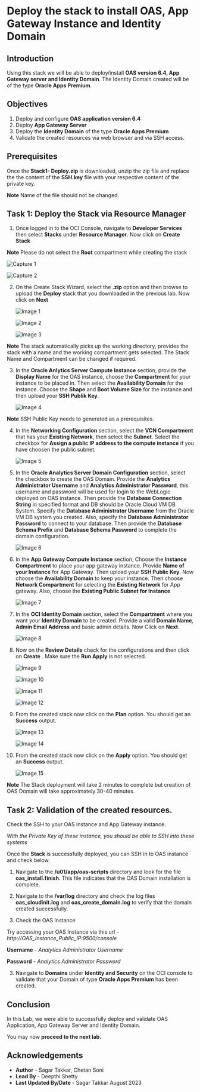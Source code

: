 
# Deploy the stack to install OAS, App Gateway Instance and Identity Domain

## Introduction

Using this stack we will be able to deploy/install **OAS version 6.4, App Gateway server and Identity Domain**. The Identity Domain created will be of the type **Oracle Apps Premium**.


## Objectives

1.	Deploy and configure **OAS application version 6.4**
2. 	Deploy **App Gateway Server**
3.	Deploy the **Identity Domain** of the type **Oracle Apps Premium**
4.	Validate the created resources via web browser and via SSH access.

## Prerequisites

Once the **Stack1- Deploy.zip** is downloaded, unzip the zip file and replace the the content of the **SSH.key** file  with your respective content of the private key.

**Note** Name of the file should not be changed.

## Task 1: Deploy the Stack via Resource Manager

1. Once logged in to the OCI Console, navigate to **Developer Services** then select **Stacks** under **Resource Manager**. Now click on **Create Stack**

**Note** Please do not select the **Root** compartment while creating the stack

![Capture 1](./images/image21.png "Capture 1")
	
![Capture 2](./images/image22.png "Capture 2")
 
2. On the Create Stack Wizard, select the **.zip** option and then browse to upload the **Deploy** stack that you downloaded in the previous lab. Now click on **Next**

	![Image 1](./images/image1.jpg "Image 1")
	
	![Image 2](./images/image2.jpg "Image 2")
	
	![Image 3](./images/image3.jpg "Image 3")
	
**Note** The stack automatically picks up the working directory, provides the stack with a name and the working compartment gets selected. The Stack Name and Compartment can be changed if required.

3. In the  **Oracle Anlytics Server Compute Instance** section, provide the **Display Name** for the OAS instance, choose the **Compartment** for your instance to be placed in. Then select the **Availability Domain** for the instance. Choose the **Shape** and **Boot Volume Size** for the instance and then upload your **SSH Publik Key**.

	![Image 4](./images/image4.jpg "Image 4")
	
**Note** SSH Public Key needs to generated as a prerequisites.
	
4. In the **Networking Configuration** section, select the **VCN Compartment** that has your **Existing Network**, then select the **Subnet**. 
Select the checkbox for **Assign a public IP address to the compute instance** if you have choosen the public subnet.

	![Image 5](./images/image5.jpg "Image 5")	
	
5. In the **Oracle Analytics Server Domain Configuration** section, select the checkbox to create the OAS Domain.
Provide the **Analytics Administrator Username** and **Analytics Administrator Password**, this username and password will be used for login to the WebLogic deployed on OAS instance. Then provide the **Database Connection String** in specified format and DB should be Oracle Cloud VM DB System.
Specify the **Database Administrator Username** from the Oracle VM DB system you created. Also, specify the **Database Administrator Password** to connect to your database. Then provide the **Database Schema Prefix** and **Database Schema Password** to complete the domain configuration.

	![Image 6](./images/image6.jpg "Image 6")

6. In the **App Gateway Compute Instance** section, Choose the **Instance Compartment** to place your app gateway instance. Provide **Name of your Instance** for App Gateway. Then upload your **SSH Public Key**. Now choose the **Availability Domain** to keep your instance. Then choose **Network Compartment** for selecting the **Existing Network** for App gateway. Also, choose the **Existing Public Subnet for Instance**

	![Image 7](./images/image7.jpg "Image 7")
	
7. In the **OCI Identity Domain** section, select the **Compartment** where you want your **Identity Domain** to be created. Provide a valid **Domain Name**, **Admin Email Address** and basic admin details. Now Click on **Next**. 
	
    ![Image 8](./images/image8.jpg "Image 8")
	
8. Now on the **Review Details** check for the configurations and then click on **Create** . Make sure the **Run Apply** is not selected.

	![Image 9](./images/image9.jpg "Image 9")
	
	![Image 10](./images/image10.jpg "Image 10")
	
	![Image 11](./images/image11.jpg "Image 11")
	
	![Image 12](./images/image12.jpg "Image 12")
	
9. From the created stack now click on the **Plan** option. You should get an **Success** output.

	![Image 13](./images/image13.jpg "Image 13")
	
	![Image 14](./images/image14.jpg "Image 14")
	
9. From the created stack now click on the **Apply** option. You should get an **Success** output.	

	![Image 15](./images/image15.jpg "Image 15")

**Note** The Stack deployment will take 2 minutes to complete but creation of OAS Domain will take approximately 30-40 minutes.

## Task 2: Validation of the created resources.

Check the SSH to your OAS instance and App Gateway instance.

*With the Private Key of these instance, you should be able to SSH into these systems*

Once the **Stack** is successfully deployed, you can SSH in to OAS instance and check below.
1. Navigate to the **/u01/app/oas-scripts** directory and look for the file **oas_install.finish**. This file indicates that the OAS Domain installation is complete.
2. Navigate to the **/var/log** directory and check the log files **oas_cloudinit.log** and **oas_create_domain.log** to verify that the domain created successfully.

2. Check the OAS Instance

Try accessing your OAS Instance via this url - *http://OAS_Instance_Public_IP:9500/console*

**Username** - *Analytics Administrator Username*

**Password** - *Analytics Administrator Password*

3. Navigate to **Domains** under **Identity and Security** on the OCI console to validate that your Domain of type **Oracle Apps Premium** has been created.

## Conclusion

In this Lab, we were able to successfully deploy and validate OAS Application, App Gateway Server and Identity Domain. 

 You may now **proceed to the next lab.**

## Acknowledgements
* **Author** - Sagar Takkar, Chetan Soni
* **Lead By** - Deepthi Shetty 
* **Last Updated By/Date** - Sagar Takkar August 2023

